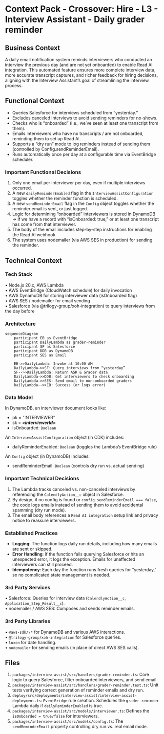 # Context Pack - Crossover: Hire - L3 - Interview Assistant - Daily grader reminder

## Business Context

A daily email notification system reminds interviewers who conducted an interview the previous day (and are not yet onboarded) to enable Read AI integration. This automated feature ensures more complete interview data, more accurate transcript captures, and richer feedback for hiring decisions, aligning with the Interview Assistant’s goal of streamlining the interview process.

## Functional Context

- Queries Salesforce for interviews scheduled from “yesterday.”
- Excludes canceled interviews to avoid sending reminders for no-shows.
- Checks who is “onboarded” (i.e., we’ve seen at least one transcript from them).
- Emails interviewers who have no transcripts / are not onboarded, reminding them to set up Read AI.
- Supports a “dry run” mode to log reminders instead of sending them (controlled by Config.sendReminderEmail).
- Runs automatically once per day at a configurable time via EventBridge scheduler.

### Important Functional Decisions

1. Only one email per interviewer per day, even if multiple interviews occurred.
2. A new `dailyReminderEnabled` flag in the `InterviewAssistConfiguration` toggles whether the reminder function is scheduled.
3. A new `sendReminderEmail` flag in the `Config` object toggles whether the reminder email is sent, or just logged.
4. Logic for determining “onboarded” interviewers is stored in DynamoDB → if we have a record with “isOnboarded: true,” or at least one transcript has come from that interviewer.
5. The body of the email includes step-by-step instructions for enabling the Read AI webhook.
6. The system uses nodemailer (via AWS SES in production) for sending the reminder.

## Technical Context

### Tech Stack

• Node.js 20.x, AWS Lambda  
• AWS EventBridge (CloudWatch schedule) for daily invocation  
• AWS DynamoDB for storing interviewer data (isOnboarded flag)  
• AWS SES / nodemailer for email sending  
• Salesforce (via @trilogy-group/xoh-integration) to query interviews from the day before

### Architecture

```mermaid
sequenceDiagram
    participant EB as EventBridge
    participant DailyLambda as grader-reminder
    participant SF as Salesforce
    participant DDB as DynamoDB
    participant SES as Email

    EB->>DailyLambda: Invoke at 10:00 AM
    DailyLambda->>SF: Query interviews from “yesterday”
    SF-->>DailyLambda: Return ASR & Grader data
    DailyLambda->>DDB: Get interviewers to check onboarding
    DailyLambda->>SES: Send email to non-onboarded graders
    DailyLambda-->>EB: Success (or logs error)
```

### Data Model

In DynamoDB, an interviewer document looks like:

- pk = "INTERVIEWER"
- sk = _**\<interviewerId>**_
- isOnboarded: `Boolean`

An `InterviewAssistConfiguration` object (in CDK) includes:

- dailyReminderEnabled: `Boolean` (toggles the Lambda’s EventBridge rule)

An `Config` object (in DynamoDB) includes:

- sendReminderEmail: `Boolean` (controls dry run vs. actual sending)

### Important Technical Decisions

1. The Lambda tracks canceled vs. non-canceled interviews by referencing the `CalendlyAction__c` object in Salesforce.
2. By design, if no config is found or `config.sendReminderEmail === false`, the code logs emails instead of sending them to avoid accidental spamming (dry run mode).
3. The email body references a `Read AI integration` setup link and privacy notice to reassure interviewers.

### Established Practices

- **Logging**: The function logs daily run details, including how many emails are sent or skipped.
- **Error Handling**: If the function fails querying Salesforce or hits an unexpected error, it logs the exception. Emails for unaffected interviewers can still proceed.
- **Idempotency**: Each day the function runs fresh queries for “yesterday,” so no complicated state management is needed.

### 3rd Party Services

• Salesforce: Queries for interview data (`CalendlyAction__c`, `Application_Step_Result__c`).  
• nodemailer / AWS SES: Composes and sends reminder emails.

### 3rd Party Libraries

• `@aws-sdk/\*` for DynamoDB and various AWS interactions.  
• `@trilogy-group/xoh-integration` for Salesforce queries.  
• `luxon` for date handling.  
• `nodemailer` for sending emails (in place of direct AWS SES calls).

## Files

1. `packages/interview-assist/src/handlers/grader-reminder.ts`: Core logic to query Salesforce, filter onboarded interviewers, and send email.
2. `packages/interview-assist/src/handlers/grader-reminder.test.ts`: Unit tests verifying correct generation of reminder emails and dry run.
3. `deploy/src/deployments/interview-assist/interview-assist-deployment.ts`: `EventBridge` rule creation. Schedules the `grader-reminder` Lambda daily if `dailyReminderEnabled` is true.
4. `packages/interview-assist/src/models/interviewer.ts`: Defines the `isOnboarded = true/false` for interviewers.
5. `packages/interview-assist/src/models/config.ts`: The `sendReminderEmail` property controlling dry run vs. real email mode.
